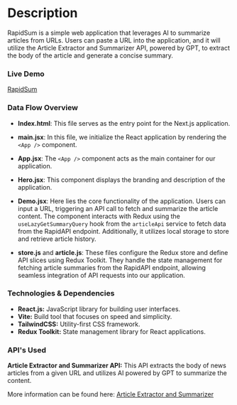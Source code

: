 # Description

RapidSum is a simple web application that leverages AI to summarize articles from URLs. Users can paste a URL into the application, and it will utilize the Article Extractor and Summarizer API, powered by GPT, to extract the body of the article and generate a concise summary.

### Live Demo

[RapidSum](https://rapid-sum-ecru.vercel.app/)

### Data Flow Overview

- **Index.html**: This file serves as the entry point for the Next.js application.

- **main.jsx**: In this file, we initialize the React application by rendering the `<App />` component.

- **App.jsx**: The `<App />` component acts as the main container for our application.

- **Hero.jsx**: This component displays the branding and description of the application.

- **Demo.jsx**: Here lies the core functionality of the application. Users can input a URL, triggering an API call to fetch and summarize the article content. The component interacts with Redux using the `useLazyGetSummaryQuery` hook from the `articleApi` service to fetch data from the RapidAPI endpoint. Additionally, it utilizes local storage to store and retrieve article history.

- **store.js** and **article.js**: These files configure the Redux store and define API slices using Redux Toolkit. They handle the state management for fetching article summaries from the RapidAPI endpoint, allowing seamless integration of API requests into our application.

### Technologies & Dependencies

- **React.js:** JavaScript library for building user interfaces.
- **Vite:** Build tool that focuses on speed and simplicity.
- **TailwindCSS:** Utility-first CSS framework.
- **Redux Toolkit:** State management library for React applications.

### API's Used

**Article Extractor and Summarizer API:** This API extracts the body of news articles from a given URL and utilizes AI powered by GPT to summarize the content. 

More information can be found here: [Article Extractor and Summarizer](https://rapidapi.com/restyler/api/article-extractor-and-summarizer/)